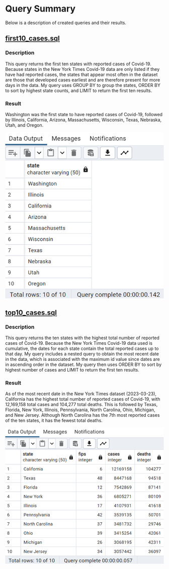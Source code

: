 # Query Summary
Below is a description of created queries and their results.

## [first10_cases.sql](https://github.com/jhays012/Data_Projects/blob/main/SQL/Covid-19/Queries/first10_cases.sql)
### Description
This query returns the first ten states with reported cases of Covid-19. Because states in the New York Times Covid-19 data are only listed if they have had reported cases, the states that appear most often in the dataset are those that developed cases earliest and are therefore present for more days in the data. My query uses GROUP BY to group the states, ORDER BY to sort by highest state counts, and LIMIT to return the first ten results.

### Result
Washington was the first state to have reported cases of Covid-19, followed by Illinois, California, Arizona, Massachusetts, Wisconsin, Texas, Nebraska, Utah, and Oregon.

![Result of executing first10_cases query.](Results/first10_cases.png)

## [top10_cases.sql](https://github.com/jhays012/Data_Projects/blob/main/SQL/Covid-19/Queries/top10_cases.sql)
### Description
This query returns the ten states with the highest total number of reported cases of Covid-19. Because the New York Times Covid-19 data used is cumulative, the dates for each state contain the total reported cases up to that day. My query includes a nested query to obtain the most recent date in the data, which is associated with the maximum id value since dates are in ascending order in the dataset. My query then uses ORDER BY to sort by highest number of cases and LIMIT to return the first ten results.

### Result
As of the most recent date in the New York Times dataset (2023-03-23), California has the highest total number of reported cases of Covid-19, with 12,169,158 total cases and 104,277 total deaths. This is followed by Texas, Florida, New York, Illinois, Pennsylvania, North Carolina, Ohio, Michigan, and New Jersey. Although North Carolina has the 7th most reported cases of the ten states, it has the fewest total deaths.

![Result of executing top10_cases query.](Results/top10_cases.png)
